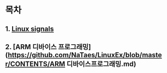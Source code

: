 목차
====

## 1. [Linux signals](https://github.com/NaTaes/LinuxEx/blob/master/CONTENTS/LINUX_SIGNALS.md)
## 2. [ARM 디바이스 프로그래밍](https://github.com/NaTaes/LinuxEx/blob/master/CONTENTS/ARM 디바이스프로그래밍.md)
